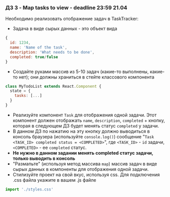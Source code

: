 ### **ДЗ 3 - Map tasks to view** - deadline 23:59 21.04

Необходимо реализовать отображение задач в TaskTracker:

* Задача в виде сырых данных - это объект вида
```jsx
{
  id: 1234,
  name: 'Name of the task',
  description: 'What needs to be done',
  completed: true/false
}
```
* Создайте руками массив из 5-10 задач (какие-то выполнены, какие-то нет); они должны храниться в стейте классового компонента
```jsx
class MyTodoList extends React.Component {
  state = {
    tasks: [...]
  }
}
```
* Реализуйте компонент `Task` для отображения одной задачи. Этот компонент должен отображать `name`, `description`, `completed` + кнопку, которая в следующем ДЗ будет менять статус `completed` у задачи. 
* В данном ДЗ по нажатию на эту кнопку должно выводиться в консоль браузера (используйте `console.log()`) сообщение "`Task <TASK_ID> completed status = <COMPLETED>`", где `<TASK_ID>` - `id` задачи, `<COMPLETED>` - ее `completed` статус.
* **Не нужно в данном задании менять completed статус задачи, только выводить в консоль**
* "Размапьте" (используя метод массива `map`) массив задач в виде сырых данных в компоненты для отображения одной задачи.
* Стилизуйте проект на свой вкус, используя css. Для подключения .css файла укажите в вашем .js файле
```jsx
import './styles.css'
```